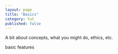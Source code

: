 ```yaml
---
layout: page
title: "Basics"
category: tut
published: false
---
```


A bit about concepts, what you might do, ethics, etc.


basic features

